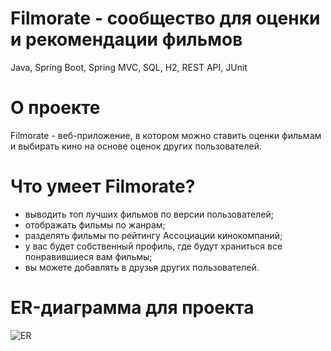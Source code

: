 # Filmorate - сообщество для оценки и рекомендации фильмов

Java, Spring Boot, Spring MVC, SQL, H2, REST API, JUnit
# О проекте
Filmorate - веб-приложение, в котором можно ставить оценки фильмам и выбирать кино на основе оценок других пользователей.

# Что умеет Filmorate?

- выводить топ лучших фильмов по версии пользователей;
- отображать фильмы по жанрам;
- разделять фильмы по рейтингу Ассоциации кинокомпаний;
- у вас будет собственный профиль, где будут храниться все понравившиеся вам фильмы;
- вы можете добавлять в друзья других пользователей.

# ER-диаграмма для проекта
![ER](https://user-images.githubusercontent.com/115901844/233736873-2499f135-d172-478d-a656-0143781a1749.png)
